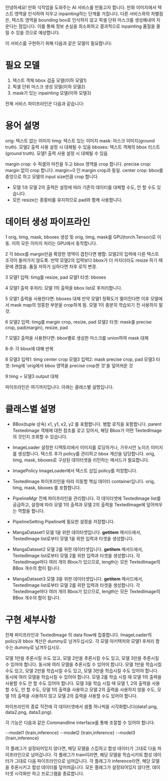 안녕하세요! 만화 식작업을 도와주는 AI 서비스를 만들고자 합니다.
만화 이미지에서 텍스트 영역을 인식하여 지우고 inpainting하는 단계를 거칩니다.
다른 서비스와의 차별점은, 텍스트 영역을 bounding box로 인식하지 않고 픽셀 단위 마스크를 생성해내어 지운다는 점입니다. 이를 통해 정보 손실을 최소화하고 결과적으로 inpainting 품질을 올릴 수 있을 것으로 예상합니다.

이 서비스를 구현하기 위해 다음과 같은 모델이 필요합니다:

# 필요 모델
1. 텍스트 객체 bbox 검출 모델(이하 모델1)
2. 픽셀 단위 마스크 생성 모델(이하 모델2)
3. mask가 있는 inpainting 모델(이하 모델3)

전체 서비스 파이프라인은 다음과 같습니다:

# 용어 설명
orig: 텍스트 없는 이미지
timg: 텍스트 있는 이미지
mask: 마스크 이미지(ground truth). 모델2 출력 사용 설정 시 대체될 수 있음
bboxes: 텍스트 객체의 bbox 리스트(ground truth). 모델1 출력 사용 설정 시 대체될 수 있음

margin crop: 수 픽셀의 마진을 두고 bbox 영역을 crop 합니다.
precise crop: margin 없이 crop 합니다. margin=0 인 margin crop과 동일.
center crop: bbox를 중앙으로 하고 모델의 input size만큼 crop 합니다.

* 모델 1과 모델 2의 출력은 설정에 따라 기존의 데이터를 대체할 수도, 안 할 수도 있습니다.
* 모든 resize는 종횡비를 유지하므로 pad와 함께 사용합니다.

# 데이터 생성 파이프라인
1
orig, timg, mask, bboxes 생성 및 orig, timg, mask를 GPU(torch.Tensor)로 이동. 이하 모든 이미지 처리는 GPU에서 동작합니다.

2
각 bbox를 margin만큼 확장한 영역이 겹친다면 병합: 모델2의 입력에 다른 텍스트 조각이 들어가지 않도록.
만약 모델2의 입력보다 bbox가 더 커지더라도 resize 하기 때문에 괜찮음. 품질 저하가 심하다면 차후 로직 변경.

3
모델1 입력: timg를 resize, pad
모델1 타겟: bboxes

4
모델1 출력 후처리: 모델 1의 출력을 bbox list로 후처리합니다.

5
모델1 출력을 사용한다면: bboxes 대체
만약 모델1 정확도가 떨어진다면 이후 모델에서 mask map의 엉뚱한 부분을 crop하게 됨. 모델 1이 충분히 학습되기 전 사용하지 말 것.

6
모델2 입력: timg를 margin crop, resize, pad
모델2 타겟: mask를 precise crop, pad(margin), resize, pad

7
모델2 출력을 사용한다면: bbox별로 생성한 마스크를 union하여 mask 대체

8-9: 각 bbox에 대해 반복

8
모델3 입력1: timg center crop
모델3 입력2: mask precise crop, pad
모델3 타겟: timg에 'orig에서 bbox 영역을 precise crop한 것'을 덮어씌운 것

9
timg = 모델3 output 대체 

파이프라인은 여기까지입니다. 아래는 클래스별 설명입니다.

# 클래스별 설명
* BBox(tuple 상속)
x1, y1, x2, y2 를 포함합니다. 병합 로직을 포함합니다. parent Textedimage 객체에 대한 참조를 갖고 있어서, 해당 Bbox가 어떤 TextedImage의 것인지 조회할 수 있습니다.

* ImageLoader
설정한 디렉토리에서 이미지를 로딩하거나, 가우시안 노이즈 이미지를 생성합니다.
텍스트 추가 policy를 관리하고 bbox 계산을 담당합니다.
orig, timg, mask, bboxes로 구성된 데이터셋을 리턴하는 메서드가 필요합니다.

* ImagePolicy
ImageLoader에서 텍스트 삽입 policy를 저장합니다.

* TextedImage
파이프라인을 따라 이동할 핵심 데이터 container입니다.
orig, timg, mask, bboxes 를 포함합니다.

* PipelineMgr
전체 파이프라인을 관리합니다. 각 데이터셋에 TextedImage list를 공급하고, 설정에 따라 모델 1의 출력과 모델 2의 출력을 TextedImage에 덮어씌우는 역할을 합니다.

* PipelineSetting
Pipeline에 필요한 설정을 저장합니다.

* MangaDataset1
모델 1을 위한 데이터셋입니다.
__getitem__ 메서드에서, TextedImage list로부터 모델 1을 위한 입력과 타겟을 생성합니다.

* MangaDataset2
모델 2를 위한 데이터셋입니다.
__getitem__ 메서드에서, TextedImage list로부터 모델 2를 위한 입력과 타겟을 생성합니다.
각 TextedImage마다 여러 개의 Bbox가 있으므로, length는 모든 TextedImage의 BBox 개수의 합이 됩니다.

* MangaDataset3
모델 3을 위한 데이터셋입니다.
__getitem__ 메서드에서, TextedImage list로부터 모델 2를 위한 입력과 타겟을 생성합니다.
각 TextedImage마다 여러 개의 Bbox가 있으므로, length는 모든 TextedImage의 BBox 개수의 합이 됩니다.


# 구현 세부사항
전체 파이프라인과 TextedImage 의 data flow에 집중합니다.
ImageLoader의 policy과 bbox 계산은 dummy로 남겨두십시오.
각 모델 아키텍처와 모델1 후처리 함수는 dummy로 남겨두십시오.

모델 1만을 추론시킬 수도 있고, 모델 2만을 추론시킬 수도 있고, 모델 3만을 추론시킬 수 있어야 합니다. 동시에 여러 모델을 추론시킬 수 있어야 합니다.
모델 1만을 학습시킬 수도 있고, 모델 2만을 학습시킬 수도 있고, 모델 3만을 학습시킬 수도 있어야 합니다. 동시에 여러 모델을 학습시킬 수 있어야 합니다.
모델 2를 학습 시킬 때 모델 1의 출력을 사용할 수도 안 할 수도 있어야 합니다.
모델 3을 학습 시킬 때 모델 1, 2의 출력을 사용할 수도, 안 할 수도, 모델 1의 출력을 사용하고 모델 2의 출력을 사용하지 않을 수도, 모델 1의 출력을 사용하지 않고 모델 2의 출력을 사용할 수도 있어야 합니다.

파이프라인의 종료 직전에 각 데이터셋에서 샘플 하나씩을 시각화합니다(data1.png, data2.png, data3.png).

각 기능은 다음과 같은 Commandline interface를 통해 조절할 수 있어야 합니다:

--model1 {train,inference}
--model2 {train,inference}
--model3 {train,inference}

각 플래그가 설정되어있지 않다면, 해당 모델을 스킵하고 합성 데이터가 그대로 다음 파이프라인으로 넘어갑니다.
각 플래그가 train이라면, 해당 모델을 학습시키되 합성 데이터가 그대로 다음 파이프라인으로 넘어갑니다.
각 플래그가 inference라면, 해당 모델을 추론시키고 합성 데이터를 덮어씌웁니다.
모든 플래그가 설정되어있지 않다면, 데이터셋 시각화만 하고 프로그램을 종료합니다.
